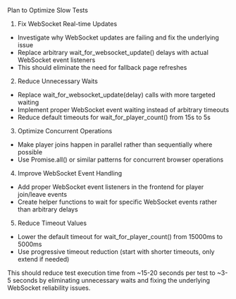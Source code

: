  Plan to Optimize Slow Tests
1. Fix WebSocket Real-time Updates

- Investigate why WebSocket updates are failing and fix the underlying issue
- Replace arbitrary wait_for_websocket_update() delays with actual WebSocket event listeners
- This should eliminate the need for fallback page refreshes

2. Reduce Unnecessary Waits

- Replace wait_for_websocket_update(delay) calls with more targeted waiting
- Implement proper WebSocket event waiting instead of arbitrary timeouts
- Reduce default timeouts for wait_for_player_count() from 15s to 5s

3. Optimize Concurrent Operations

- Make player joins happen in parallel rather than sequentially where possible
- Use Promise.all() or similar patterns for concurrent browser operations

4. Improve WebSocket Event Handling

- Add proper WebSocket event listeners in the frontend for player join/leave events
- Create helper functions to wait for specific WebSocket events rather than arbitrary delays

5. Reduce Timeout Values

- Lower the default timeout for wait_for_player_count() from 15000ms to 5000ms
- Use progressive timeout reduction (start with shorter timeouts, only extend if needed)

This should reduce test execution time from ~15-20 seconds per test to ~3-5 seconds by eliminating unnecessary
waits and fixing the underlying WebSocket reliability issues.